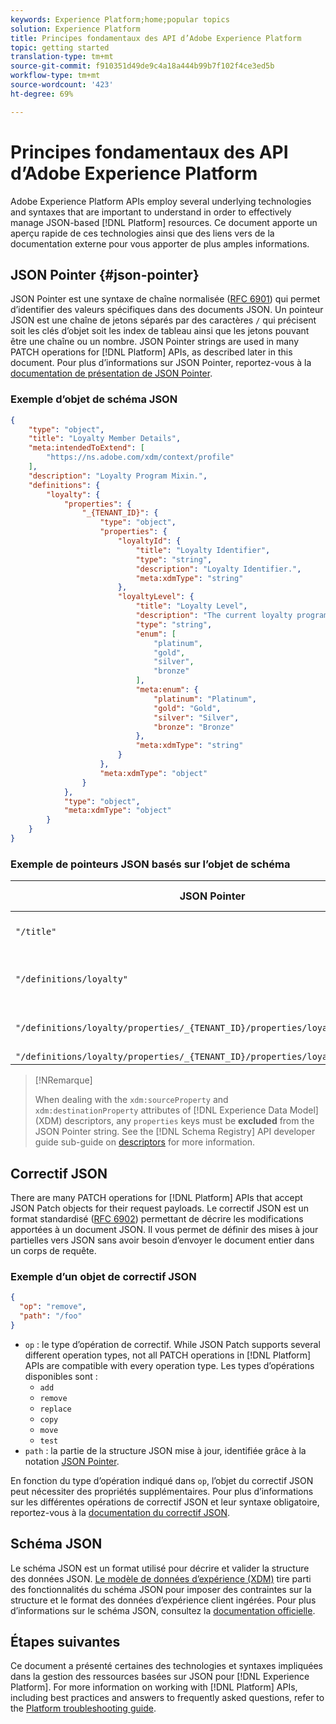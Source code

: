 ```yaml
---
keywords: Experience Platform;home;popular topics
solution: Experience Platform
title: Principes fondamentaux des API d’Adobe Experience Platform
topic: getting started
translation-type: tm+mt
source-git-commit: f910351d49de9c4a18a444b99b7f102f4ce3ed5b
workflow-type: tm+mt
source-wordcount: '423'
ht-degree: 69%

---
```



# Principes fondamentaux des API d’Adobe Experience Platform

Adobe Experience Platform APIs employ several underlying technologies and syntaxes that are important to understand in order to effectively manage JSON-based [!DNL Platform] resources. Ce document apporte un aperçu rapide de ces technologies ainsi que des liens vers de la documentation externe pour vous apporter de plus amples informations.

## JSON Pointer {#json-pointer}

JSON Pointer est une syntaxe de chaîne normalisée ([RFC 6901](https://tools.ietf.org/html/rfc6901)) qui permet d’identifier des valeurs spécifiques dans des documents JSON. Un pointeur JSON est une chaîne de jetons séparés par des caractères `/` qui précisent soit les clés d’objet soit les index de tableau ainsi que les jetons pouvant être une chaîne ou un nombre. JSON Pointer strings are used in many PATCH operations for [!DNL Platform] APIs, as described later in this document. Pour plus d’informations sur JSON Pointer, reportez-vous à la [documentation de présentation de JSON Pointer](https://rapidjson.org/md_doc_pointer.html).

### Exemple d’objet de schéma JSON

```json
{
    "type": "object",
    "title": "Loyalty Member Details",
    "meta:intendedToExtend": [
        "https://ns.adobe.com/xdm/context/profile"
    ],
    "description": "Loyalty Program Mixin.",
    "definitions": {
        "loyalty": {
            "properties": {
                "_{TENANT_ID}": {
                    "type": "object",
                    "properties": {
                        "loyaltyId": {
                            "title": "Loyalty Identifier",
                            "type": "string",
                            "description": "Loyalty Identifier.",
                            "meta:xdmType": "string"
                        },
                        "loyaltyLevel": {
                            "title": "Loyalty Level",
                            "description": "The current loyalty program level to which the individual member belongs.",
                            "type": "string",
                            "enum": [
                                "platinum",
                                "gold",
                                "silver",
                                "bronze"
                            ],
                            "meta:enum": {
                                "platinum": "Platinum",
                                "gold": "Gold",
                                "silver": "Silver",
                                "bronze": "Bronze"
                            },
                            "meta:xdmType": "string"
                        }
                    },
                    "meta:xdmType": "object"
                }
            },
            "type": "object",
            "meta:xdmType": "object"
        }
    }
}
```

### Exemple de pointeurs JSON basés sur l’objet de schéma

| JSON Pointer | Est résolu sur |
|--- | ---|
| `"/title"` | &quot;Loyalty Member Details&quot; |
| `"/definitions/loyalty"` | (Renvoie le contenu de l’objet `loyalty`) |
| `"/definitions/loyalty/properties/_{TENANT_ID}/properties/loyaltyLevel/enum"` | `["platinum", "gold", "silver", "bronze"]` |
| `"/definitions/loyalty/properties/_{TENANT_ID}/properties/loyaltyLevel/enum/0"` | `"platinum"` |

>[!NRemarque]
>
>
>When dealing with the `xdm:sourceProperty` and `xdm:destinationProperty` attributes of [!DNL Experience Data Model] (XDM) descriptors, any `properties` keys must be **excluded** from the JSON Pointer string. See the [!DNL Schema Registry] API developer guide sub-guide on [descriptors](../xdm/api/descriptors.md) for more information.

## Correctif JSON

There are many PATCH operations for [!DNL Platform] APIs that accept JSON Patch objects for their request payloads. Le correctif JSON est un format standardisé ([RFC 6902](https://tools.ietf.org/html/rfc6902)) permettant de décrire les modifications apportées à un document JSON. Il vous permet de définir des mises à jour partielles vers JSON sans avoir besoin d’envoyer le document entier dans un corps de requête.

### Exemple d’un objet de correctif JSON

```json
{
  "op": "remove",
  "path": "/foo"
}
```

* `op` : le type d’opération de correctif. While JSON Patch supports several different operation types, not all PATCH operations in [!DNL Platform] APIs are compatible with every operation type. Les types d’opérations disponibles sont :
   * `add`
   * `remove`
   * `replace`
   * `copy`
   * `move`
   * `test`
* `path` : la partie de la structure JSON mise à jour, identifiée grâce à la notation [JSON Pointer](#json-pointer).

En fonction du type d’opération indiqué dans `op`, l’objet du correctif JSON peut nécessiter des propriétés supplémentaires. Pour plus d’informations sur les différentes opérations de correctif JSON et leur syntaxe obligatoire, reportez-vous à la [documentation du correctif JSON](http://jsonpatch.com/).

## Schéma JSON

Le schéma JSON est un format utilisé pour décrire et valider la structure des données JSON. [Le modèle de données d’expérience (XDM)](../xdm/home.md) tire parti des fonctionnalités du schéma JSON pour imposer des contraintes sur la structure et le format des données d’expérience client ingérées. Pour plus d’informations sur le schéma JSON, consultez la [documentation officielle](https://json-schema.org/).

## Étapes suivantes

Ce document a présenté certaines des technologies et syntaxes impliquées dans la gestion des ressources basées sur JSON pour [!DNL Experience Platform]. For more information on working with [!DNL Platform] APIs, including best practices and answers to frequently asked questions, refer to the [Platform troubleshooting guide](troubleshooting.md).